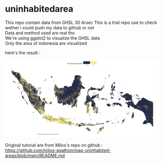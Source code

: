 # uninhabitedarea
 This repo contain data from GHSL 30 Arsec
 This is a trial repo use to check wether i could push my data to github or not\
 Data and method used are real tho\
 We're using ggplot2 to visualize the GHSL data\
 Only the area of indonesia are visualized

 here's the result :

![alt text](https://github.com/safrid/uninhabitedarea/blob/main/Uninhabited%20area%20of%20indonesia.png)

 Original tutorial are from Milos's repo on github :\
 https://github.com/milos-agathon/map-uninhabited-areas/blob/main/README.md